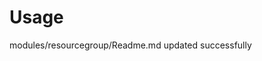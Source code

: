 # Usage

<!--- BEGIN_TF_DOCS --->
modules/resourcegroup/Readme.md updated successfully

<!--- END_TF_DOCS --->

